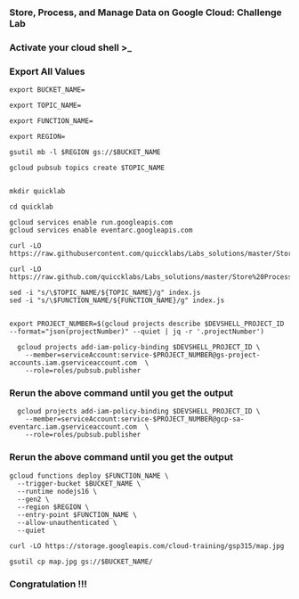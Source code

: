 
### Store, Process, and Manage Data on Google Cloud: Challenge Lab

### Activate your cloud shell >_

### Export All Values
```
export BUCKET_NAME=

export TOPIC_NAME=

export FUNCTION_NAME=

export REGION=
```

```
gsutil mb -l $REGION gs://$BUCKET_NAME

gcloud pubsub topics create $TOPIC_NAME


mkdir quicklab

cd quicklab

gcloud services enable run.googleapis.com
gcloud services enable eventarc.googleapis.com

curl -LO https://raw.githubusercontent.com/quiccklabs/Labs_solutions/master/Store%20Process%20and%20Manage%20Data%20on%20Google%20Cloud%20Challenge%20Lab/index.js

curl -LO https://raw.github.com/quiccklabs/Labs_solutions/master/Store%20Process%20and%20Manage%20Data%20on%20Google%20Cloud%20Challenge%20Lab/package.json

sed -i "s/\$TOPIC_NAME/${TOPIC_NAME}/g" index.js
sed -i "s/\$FUNCTION_NAME/${FUNCTION_NAME}/g" index.js


export PROJECT_NUMBER=$(gcloud projects describe $DEVSHELL_PROJECT_ID --format="json(projectNumber)" --quiet | jq -r '.projectNumber')
```
```
  gcloud projects add-iam-policy-binding $DEVSHELL_PROJECT_ID \
    --member=serviceAccount:service-$PROJECT_NUMBER@gs-project-accounts.iam.gserviceaccount.com  \
    --role=roles/pubsub.publisher
```
### Rerun the above command until you get the output
```
  gcloud projects add-iam-policy-binding $DEVSHELL_PROJECT_ID \
    --member=serviceAccount:service-$PROJECT_NUMBER@gcp-sa-eventarc.iam.gserviceaccount.com  \
    --role=roles/pubsub.publisher
```
### Rerun the above command until you get the output

```
gcloud functions deploy $FUNCTION_NAME \
  --trigger-bucket $BUCKET_NAME \
  --runtime nodejs16 \
  --gen2 \
  --region $REGION \
  --entry-point $FUNCTION_NAME \
  --allow-unauthenticated \
  --quiet
```

```
curl -LO https://storage.googleapis.com/cloud-training/gsp315/map.jpg

gsutil cp map.jpg gs://$BUCKET_NAME/
```


### Congratulation !!!

